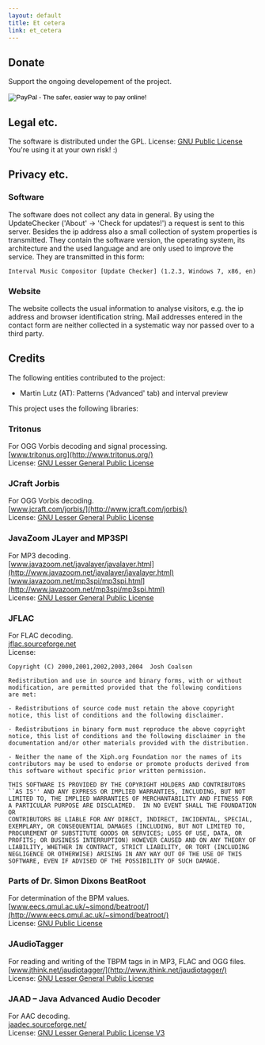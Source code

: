 ```yaml
---
layout: default
title: Et cetera
link: et_cetera
---
```


## Donate
Support the ongoing developement of the project.

<p>
<form action="https://www.paypal.com/cgi-bin/webscr" method="post" target="_top">
<input type="hidden" name="cmd" value="_s-xclick">
<input type="hidden" name="hosted_button_id" value="QFFW7M2BAEANQ">
<input type="image" src="https://www.paypalobjects.com/en_US/i/btn/btn_donateCC_LG.gif" border="0" name="submit" alt="PayPal - The safer, easier way to pay online!">
<img alt="" border="0" src="https://www.paypalobjects.com/en_US/i/scr/pixel.gif" width="1" height="1">
</form>
</p>


## Legal etc.
The software is distributed under the GPL.
License: [GNU Public License](http://www.gnu.org/licenses/gpl.txt)
You're using it at your own risk! :)

## Privacy etc.

### Software

The software does not collect any data in general. By using the UpdateChecker ('About' -> 'Check for updates!') a request is sent to this server. Besides the ip address also a small collection of system properties is transmitted. They contain the software version, the operating system, its architecture and the used language and are only used to improve the service. They are transmitted in this form:

    Interval Music Compositor [Update Checker] (1.2.3, Windows 7, x86, en)

### Website

The website collects the usual information to analyse visitors, e.g. the ip address and browser identification string. Mail addresses entered in the contact form are neither collected in a systematic way nor passed over to a third party.

## Credits
The following entities contributed to the project:

* Martin Lutz (AT): Patterns ('Advanced' tab) and interval preview

This project uses the following libraries:

### Tritonus
For OGG Vorbis decoding and signal processing. <br/>
[www.tritonus.org](http://www.tritonus.org/) <br/>
License: [GNU Lesser General Public License](http://www.gnu.org/copyleft/lesser.html)

### JCraft Jorbis
For OGG Vorbis decoding. <br/>
[www.jcraft.com/jorbis/](http://www.jcraft.com/jorbis/) <br/>
License: [GNU Lesser General Public License](http://www.gnu.org/copyleft/lesser.html)

### JavaZoom JLayer and MP3SPI
For MP3 decoding. <br/>
[www.javazoom.net/javalayer/javalayer.html](http://www.javazoom.net/javalayer/javalayer.html) <br/>
[www.javazoom.net/mp3spi/mp3spi.html](http://www.javazoom.net/mp3spi/mp3spi.html) <br/>
License: [GNU Lesser General Public License](http://www.gnu.org/copyleft/lesser.html)

### JFLAC
For FLAC decoding. <br/>
[jflac.sourceforge.net](http://jflac.sourceforge.net/) <br/>
License:

    Copyright (C) 2000,2001,2002,2003,2004  Josh Coalson
    
    Redistribution and use in source and binary forms, with or without
    modification, are permitted provided that the following conditions
    are met:
    
    - Redistributions of source code must retain the above copyright
    notice, this list of conditions and the following disclaimer.
    
    - Redistributions in binary form must reproduce the above copyright
    notice, this list of conditions and the following disclaimer in the
    documentation and/or other materials provided with the distribution.
    
    - Neither the name of the Xiph.org Foundation nor the names of its
    contributors may be used to endorse or promote products derived from
    this software without specific prior written permission.
    
    THIS SOFTWARE IS PROVIDED BY THE COPYRIGHT HOLDERS AND CONTRIBUTORS
    ``AS IS'' AND ANY EXPRESS OR IMPLIED WARRANTIES, INCLUDING, BUT NOT
    LIMITED TO, THE IMPLIED WARRANTIES OF MERCHANTABILITY AND FITNESS FOR
    A PARTICULAR PURPOSE ARE DISCLAIMED.  IN NO EVENT SHALL THE FOUNDATION OR
    CONTRIBUTORS BE LIABLE FOR ANY DIRECT, INDIRECT, INCIDENTAL, SPECIAL,
    EXEMPLARY, OR CONSEQUENTIAL DAMAGES (INCLUDING, BUT NOT LIMITED TO,
    PROCUREMENT OF SUBSTITUTE GOODS OR SERVICES; LOSS OF USE, DATA, OR
    PROFITS; OR BUSINESS INTERRUPTION) HOWEVER CAUSED AND ON ANY THEORY OF
    LIABILITY, WHETHER IN CONTRACT, STRICT LIABILITY, OR TORT (INCLUDING
    NEGLIGENCE OR OTHERWISE) ARISING IN ANY WAY OUT OF THE USE OF THIS
    SOFTWARE, EVEN IF ADVISED OF THE POSSIBILITY OF SUCH DAMAGE.

### Parts of Dr. Simon Dixons BeatRoot
For determination of the BPM values. <br/>
[www.eecs.qmul.ac.uk/~simond/beatroot/](http://www.eecs.qmul.ac.uk/~simond/beatroot/) <br/>
License: [GNU Public License](http://www.gnu.org/licenses/gpl.txt)

### JAudioTagger
For reading and writing of the TBPM tags in in MP3, FLAC and OGG files. <br/>
[www.jthink.net/jaudiotagger/](http://www.jthink.net/jaudiotagger/) <br/>
License: [GNU Lesser General Public License](http://www.gnu.org/copyleft/lesser.html)

### JAAD – Java Advanced Audio Decoder
For AAC decoding. <br/>
[jaadec.sourceforge.net/](http://jaadec.sourceforge.net/) <br/>
License: [GNU Lesser General Public License V3](http://www.gnu.org/licenses/lgpl-3.0.html)
